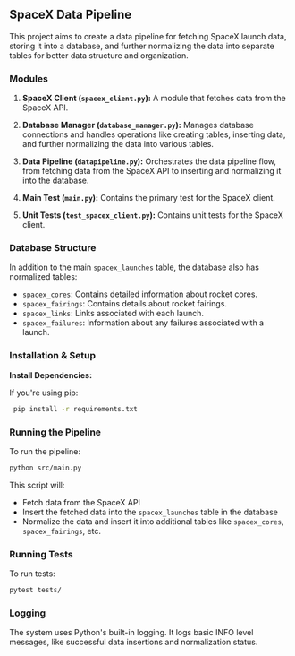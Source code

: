 ## SpaceX Data Pipeline

This project aims to create a data pipeline for fetching SpaceX launch data, storing it into a database, and further normalizing the data into separate tables for better data structure and organization.

### Modules

1. **SpaceX Client (`spacex_client.py`):**
   A module that fetches data from the SpaceX API.
   
2. **Database Manager (`database_manager.py`):**
   Manages database connections and handles operations like creating tables, inserting data, and further normalizing the data into various tables.
   
3. **Data Pipeline (`datapipeline.py`):**
   Orchestrates the data pipeline flow, from fetching data from the SpaceX API to inserting and normalizing it into the database.

4. **Main Test (`main.py`):**
   Contains the primary test for the SpaceX client.

5. **Unit Tests (`test_spacex_client.py`):**
   Contains unit tests for the SpaceX client.

### Database Structure

In addition to the main `spacex_launches` table, the database also has normalized tables:

- `spacex_cores`: Contains detailed information about rocket cores.
- `spacex_fairings`: Contains details about rocket fairings.
- `spacex_links`: Links associated with each launch.
- `spacex_failures`: Information about any failures associated with a launch.

### Installation & Setup

**Install Dependencies:**
    
If you're using pip:

   ```bash
    pip install -r requirements.txt
  ```

### Running the Pipeline

To run the pipeline:
```bash
python src/main.py
```

This script will:
- Fetch data from the SpaceX API
- Insert the fetched data into the `spacex_launches` table in the database
- Normalize the data and insert it into additional tables like `spacex_cores`, `spacex_fairings`, etc.

### Running Tests

To run tests:
```bash
pytest tests/
```

### Logging

The system uses Python's built-in logging. It logs basic INFO level messages, like successful data insertions and normalization status.